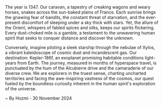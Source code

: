 
The year is 1347.  Our caravan, a tapestry of creaking wagons and weary horses, snakes across the sun-baked plains of France.  Each sunrise brings the gnawing fear of bandits, the constant threat of starvation, and the ever-present discomfort of sleeping under a sky thick with stars. Yet, the allure of the Orient, whispers of fabled spices and silks, keeps our spirits flickering.  Every dust-choked mile is a gamble, a testament to the unwavering human spirit that seeks to conquer distance and discover the unknown.

Conversely, imagine piloting a sleek starship through the nebulae of Xylos, a vibrant kaleidoscope of cosmic dust and incandescent gas.  Our destination: Kepler-186f, an exoplanet promising habitable conditions light-years from Earth.  The journey, measured in months of hyperspace travel, is punctuated by the hum of the Alcubierre drive and the camaraderie of our diverse crew.  We are explorers in the truest sense, charting uncharted territories and facing the awe-inspiring vastness of the cosmos, our quest fueled by the boundless curiosity inherent in the human spirit's exploration of the universe.

~ By Hozmi - 30 November 2024
